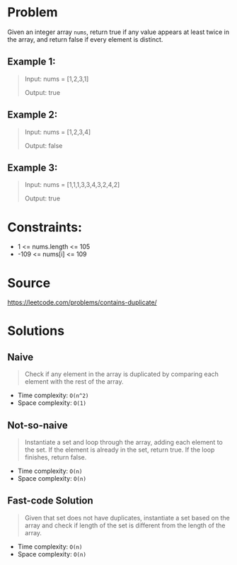 # Problem

Given an integer array `nums`, return true if any value appears at least twice in the array, and return false if every element is distinct. 

## Example 1:

> Input: nums = [1,2,3,1]
>
> Output: true

## Example 2:

> Input: nums = [1,2,3,4]
>
> Output: false

## Example 3:

> Input: nums = [1,1,1,3,3,4,3,2,4,2]
>
> Output: true

# Constraints:

- 1 <= nums.length <= 105
- -109 <= nums[i] <= 109

# Source
https://leetcode.com/problems/contains-duplicate/

# Solutions

## Naive

> Check if any element in the array is duplicated by comparing each element with the rest of the array.

- Time complexity: `O(n^2)`
- Space complexity: `O(1)`

## Not-so-naive

> Instantiate a set and loop through the array, adding each element to the set. If the element is already in the set, return true. If the loop finishes, return false.

- Time complexity: `O(n)`
- Space complexity: `O(n)`

## Fast-code Solution

> Given that set does not have duplicates, instantiate a set based on the array and check if length of the set is different from the length of the array.

- Time complexity: `O(n)`
- Space complexity: `O(n)`
